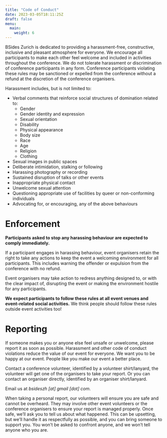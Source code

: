 ```yaml
---
title: "Code of Conduct"
date: 2023-03-05T18:11:25Z
draft: false
menu:
  main:
    weight: 6
---
```


BSides Zurich is dedicated to providing a harassment-free, constructive,
inclusive and pleasant atmosphere for everyone. We encourage all participants to
make each other feel welcome and included in activities throughout the
conference. We do not tolerate harassment or discrimination of conference
participants in any form. Conference participants violating these rules may be
sanctioned or expelled from the conference without a refund at the discretion of
the conference organisers.

Harassment includes, but is not limited to:

- Verbal comments that reinforce social structures of domination related to:
  - Gender
  - Gender identity and expression
  - Sexual orientation
  - Disability
  - Physical appearance
  - Body size
  - Race
  - Age
  - Religion
  - Clothing
- Sexual images in public spaces
- Deliberate intimidation, stalking or following
- Harassing photography or recording
- Sustained disruption of talks or other events
- Inappropriate physical contact
- Unwelcome sexual attention
- Questioning appropriate use of facilities by queer or non-conforming
  individuals
- Advocating for, or encouraging, any of the above behaviours

# Enforcement

**Participants asked to stop any harassing behaviour are expected to comply
immediately.**

If a participant engages in harassing behaviour, event organisers retain the
right to take any actions to keep the event a welcoming environment for all
participants. This includes warning the offender or expulsion from the
conference with no refund.

Event organisers may take action to redress anything designed to, or with the
clear impact of, disrupting the event or making the environment hostile for any
participants.

**We expect participants to follow these rules at all event venues and
event-related social activities.** We think people should follow these rules
outside event activities too!

# Reporting

If someone makes you or anyone else feel unsafe or unwelcome, please report it
as soon as possible. Harassment and other code of conduct violations reduce the
value of our event for everyone. We want you to be happy at our event. People
like you make our event a better place.

Contact a conference volunteer, identified by a volunteer shirt/lanyard, the
volunteer will get one of the organisers to take your report. Or you can contact
an organiser directly, identified by an organiser shirt/lanyard.

Email us at _bsideszh [at] gmail [dot] com_.

When taking a personal report, our volunteers will ensure you are safe and
cannot be overheard. They may involve other event volunteers or the conference
organisers to ensure your report is managed properly. Once safe, we’ll ask you
to tell us about what happened. This can be upsetting, but we’ll handle it as
respectfully as possible, and you can bring someone to support you. You won’t be
asked to confront anyone, and we won’t tell anyone who you are.
